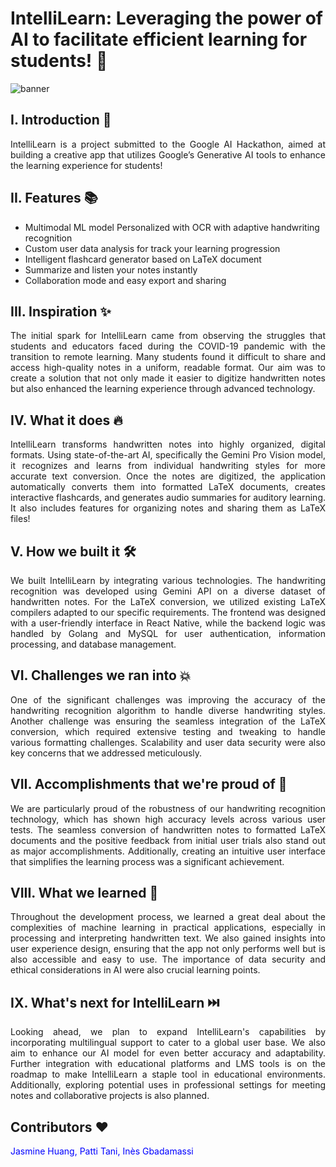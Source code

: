 # IntelliLearn: Leveraging the power of AI to facilitate efficient learning for students! 🚀

![banner](https://github.com/I2S9/Intelli-Learn/assets/111307883/aa133606-b202-4239-abaf-3c86096a0ecd)

## I. Introduction 👀

<div align="justify">
IntelliLearn is a project submitted to the Google AI Hackathon, aimed at building a creative app that utilizes Google’s Generative AI tools to enhance the learning experience for students!
</div>

## II. Features 📚

* Multimodal ML model Personalized with OCR with adaptive handwriting recognition
* Custom user data analysis for track your learning progression
* Intelligent flashcard generator based on LaTeX document
* Summarize and listen your notes instantly
* Collaboration mode and easy export and sharing

## III. Inspiration ✨

<div align="justify">
The initial spark for IntelliLearn came from observing the struggles that students and educators faced during the COVID-19 pandemic with the transition to remote learning. Many students found it difficult to share and access high-quality notes in a uniform, readable format. Our aim was to create a solution that not only made it easier to digitize handwritten notes but also enhanced the learning experience through advanced technology.
</div>

## IV. What it does 🔥

<div align="justify">
IntelliLearn transforms handwritten notes into highly organized, digital formats. Using state-of-the-art AI, specifically the Gemini Pro Vision model, it recognizes and learns from individual handwriting styles for more accurate text conversion. Once the notes are digitized, the application automatically converts them into formatted LaTeX documents, creates interactive flashcards, and generates audio summaries for auditory learning. It also includes features for organizing notes and sharing them as LaTeX files!
</div>

## V. How we built it 🛠️

<div align="justify">
We built IntelliLearn by integrating various technologies. The handwriting recognition was developed using Gemini API on a diverse dataset of handwritten notes. For the LaTeX conversion, we utilized existing LaTeX compilers adapted to our specific requirements. The frontend was designed with a user-friendly interface in React Native, while the backend logic was handled by Golang and MySQL for user authentication, information processing, and database management.
</div>

## VI. Challenges we ran into 💥

<div align="justify">
One of the significant challenges was improving the accuracy of the handwriting recognition algorithm to handle diverse handwriting styles. Another challenge was ensuring the seamless integration of the LaTeX conversion, which required extensive testing and tweaking to handle various formatting challenges. Scalability and user data security were also key concerns that we addressed meticulously.
</div>

## VII. Accomplishments that we're proud of 🎉

<div align="justify">
We are particularly proud of the robustness of our handwriting recognition technology, which has shown high accuracy levels across various user tests. The seamless conversion of handwritten notes to formatted LaTeX documents and the positive feedback from initial user trials also stand out as major accomplishments. Additionally, creating an intuitive user interface that simplifies the learning process was a significant achievement.
</div>

## VIII. What we learned 🧠

<div align="justify">
Throughout the development process, we learned a great deal about the complexities of machine learning in practical applications, especially in processing and interpreting handwritten text. We also gained insights into user experience design, ensuring that the app not only performs well but is also accessible and easy to use. The importance of data security and ethical considerations in AI were also crucial learning points.
</div>

## IX. What's next for IntelliLearn ⏭️

<div align="justify">
Looking ahead, we plan to expand IntelliLearn's capabilities by incorporating multilingual support to cater to a global user base. We also aim to enhance our AI model for even better accuracy and adaptability. Further integration with educational platforms and LMS tools is on the roadmap to make IntelliLearn a staple tool in educational environments. Additionally, exploring potential uses in professional settings for meeting notes and collaborative projects is also planned.
</div>

## Contributors ❤️

<span style="color:blue">Jasmine Huang, Patti Tani, Inès Gbadamassi</span>
